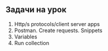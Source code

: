 ## Задачи на урок

1. Http/s protocols/client server apps
2. Postman. Create requests. Snippets
3. Variables
4. Run collection
